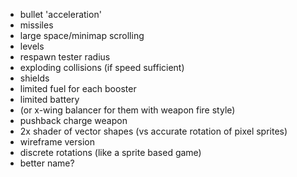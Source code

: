 - bullet 'acceleration'
- missiles
- large space/minimap scrolling
- levels
- respawn tester radius
- exploding collisions (if speed sufficient)
- shields
- limited fuel for each booster
- limited battery
- (or x-wing balancer for them with weapon fire style)
- pushback charge weapon
- 2x shader of vector shapes (vs accurate rotation of pixel sprites)
- wireframe version
- discrete rotations (like a sprite based game)
- better name?
